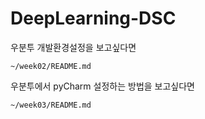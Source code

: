 # DeepLearning-DSC

우분투 개발환경설정을 보고싶다면
```
~/week02/README.md
```


우분투에서 pyCharm 설정하는 방법을 보고싶다면
```
~/week03/README.md
```
